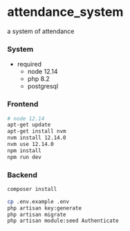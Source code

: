 # attendance_system
a system of attendance

### System

- required
  - node 12.14
  - php 8.2
  - postgresql

### Frontend
```bash
# node 12.14
apt-get update 
apt-get install nvm
nvm install 12.14.0
nvm use 12.14.0
npm install
npm run dev
```

### Backend
```bash
composer install

cp .env.example .env
php artisan key:generate
php artisan migrate
php artisan module:seed Authenticate
```
